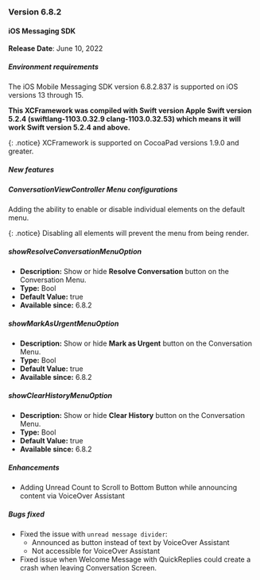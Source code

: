 ### Version 6.8.2
#### iOS Messaging SDK

**Release Date**: June 10, 2022

##### Environment requirements

The iOS Mobile Messaging SDK version 6.8.2.837 is supported on iOS versions 13 through 15.

**This XCFramework was compiled with Swift version Apple Swift version 5.2.4 (swiftlang-1103.0.32.9 clang-1103.0.32.53) which means it will work Swift version 5.2.4 and above.**

{: .notice}
XCFramework is supported on CocoaPad versions 1.9.0 and greater.

##### New features

##### ConversationViewController Menu configurations

Adding the ability to enable or disable individual elements on the default menu.

{: .notice}
Disabling all elements will prevent the menu from being render.

##### showResolveConversationMenuOption
- **Description:** Show or hide **Resolve Conversation** button on the Conversation Menu.
- **Type:** Bool
- **Default Value:** true
- **Available since:** 6.8.2

##### showMarkAsUrgentMenuOption
- **Description:** Show or hide **Mark as Urgent** button on the Conversation Menu.
- **Type:** Bool
- **Default Value:** true
- **Available since:** 6.8.2

##### showClearHistoryMenuOption
- **Description:** Show or hide **Clear History** button on the Conversation Menu.
- **Type:** Bool
- **Default Value:** true
- **Available since:** 6.8.2

##### Enhancements

- Adding Unread Count to Scroll to Bottom Button while announcing content via VoiceOver Assistant

##### Bugs fixed

- Fixed the issue with `unread message divider`:
  - Announced as button instead of text by VoiceOver Assistant
  - Not accessible for VoiceOver Assistant
- Fixed issue when Welcome Message with QuickReplies could create a crash when leaving Conversation Screen.